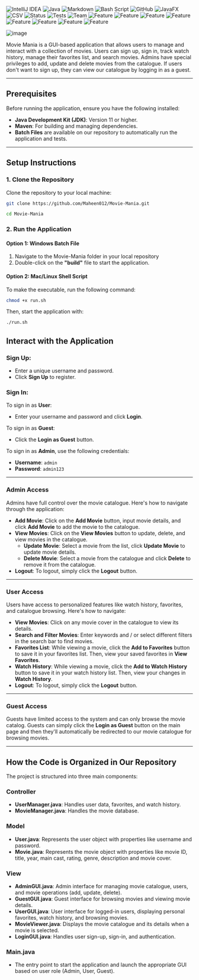 ![IntelliJ IDEA](https://img.shields.io/badge/IntelliJIDEA-000000.svg?style=for-the-badge&logo=intellij-idea&logoColor=white)
![Java](https://img.shields.io/badge/java-%23ED8B00.svg?style=for-the-badge&logo=openjdk&logoColor=white)
![Markdown](https://img.shields.io/badge/markdown-%23000000.svg?style=for-the-badge&logo=markdown&logoColor=white)
![Bash Script](https://img.shields.io/badge/bash_script-%23121011.svg?style=for-the-badge&logo=gnu-bash&logoColor=white)
![GitHub](https://img.shields.io/badge/github-%23121011.svg?style=for-the-badge&logo=github&logoColor=white)
![JavaFX](https://img.shields.io/badge/javafx-%23FF0000.svg?style=for-the-badge&logo=javafx&logoColor=white)
![CSV](https://img.shields.io/badge/Data-CSV-pink?style=for-the-badge&logo=file)
![Status](https://img.shields.io/badge/Status-Completed-brightgreen?style=for-the-badge)
![Tests](https://img.shields.io/badge/Tests-Passing-blue?style=for-the-badge&logo=checkmarx)
![Team](https://img.shields.io/badge/Team-4%20Contributors-purple?style=for-the-badge&logo=github)
![Feature](https://img.shields.io/badge/Feature-Login%20System-blueviolet?style=for-the-badge)
![Feature](https://img.shields.io/badge/Feature-Admin%20Controls-orange?style=for-the-badge)
![Feature](https://img.shields.io/badge/Feature-Guest%20Login-yellow?style=for-the-badge)
![Feature](https://img.shields.io/badge/Feature-User%20WatchHistory-pink?style=for-the-badge)
![Feature](https://img.shields.io/badge/Feature-User%20FavouritesList-red?style=for-the-badge)
![Feature](https://img.shields.io/badge/Feature-Movie%20Catalogue-blue?style=for-the-badge)
![Feature](https://img.shields.io/badge/Feature-Search+%20Filter-teal?style=for-the-badge)
![Feature](https://img.shields.io/badge/Feature-User%20Signup-blueviolet?style=for-the-badge)


<p align="center">
  
![image](https://github.com/user-attachments/assets/562e570c-260a-430b-b0ef-6f475f6af498)

</p>
Movie Mania is a GUI-based application that allows users to manage and interact with a collection of movies. Users can sign up, sign in, track watch history, manage their favorites list, and search movies. Admins have special privileges to add, update and delete movies from the catalogue. If users don't want to sign up, they can view our catalogue by logging in as a guest.

---

## Prerequisites

Before running the application, ensure you have the following installed:

- **Java Development Kit (JDK)**: Version 11 or higher.
- **Maven**: For building and managing dependencies.
- **Batch Files** are available on our repository to automatically run the application and tests.
  
---

## Setup Instructions

### 1. Clone the Repository
Clone the repository to your local machine:

```bash
git clone https://github.com/Maheen012/Movie-Mania.git
```
```bash
cd Movie-Mania
```

### 2. Run the Application

#### Option 1: Windows Batch File
1. Navigate to the Movie-Mania folder in your local repository
2. Double-click on the **"build"** file to start the application.

#### Option 2: Mac/Linux Shell Script
To make the executable, run the following command:
```bash
chmod +x run.sh
```
Then, start the application with:
```bash
./run.sh
```

## Interact with the Application

### Sign Up:
- Enter a unique username and password.
- Click **Sign Up** to register.

### Sign In:
To sign in as **User**:
- Enter your username and password and click **Login**.
  
To sign in as **Guest**:
- Click the **Login as Guest** button.

To sign in as **Admin**, use the following credentials:
- **Username**: `admin`
- **Password**: `admin123`

---

### Admin Access
Admins have full control over the movie catalogue. Here's how to navigate through the application:

- **Add Movie**: Click on the **Add Movie** button, input movie details, and click **Add Movie** to add the movie to the catalogue.
- **View Movies**: Click on the **View Movies** button to update, delete, and view movies in the catalogue.
  - **Update Movie**: Select a movie from the list, click **Update Movie** to update movie details.
  - **Delete Movie**: Select a movie from the catalogue and click **Delete** to remove it from the catalogue.
- **Logout**: To logout, simply click the **Logout** button.

---

### User Access
Users have access to personalized features like watch history, favorites, and catalogue browsing. Here's how to navigate:

- **View Movies**: Click on any movie cover in the catalogue to view its details.
- **Search and Filter Movies**: Enter keywords and / or select different filters in the search bar to find movies.
- **Favorites List**: While viewing a movie, click the **Add to Favorites** button to save it in your favorites list. Then, view your saved favorites in **View Favorites**.
- **Watch History**: While viewing a movie, click the **Add to Watch History** button to save it in your watch history list. Then, view your changes in **Watch History**.
- **Logout**: To logout, simply click the **Logout** button.

---

### Guest Access
Guests have limited access to the system and can only browse the movie catalog. Guests can simply click the **Login as Guest** button on the main page and then they'll automatically be redirected to our movie catalogue for browsing movies.

---

## How the Code is Organized in Our Repository

The project is structured into three main components:

### **Controller**
- **UserManager.java**: Handles user data, favorites, and watch history.
- **MovieManager.java**: Handles the movie database.

### **Model**
- **User.java**: Represents the user object with properties like username and password.
- **Movie.java**: Represents the movie object with properties like movie ID, title, year, main cast, rating, genre, description and movie cover.

### **View**
- **AdminGUI.java**: Admin interface for managing movie catalogue, users, and movie operations (add, update, delete).
- **GuestGUI.java**: Guest interface for browsing movies and viewing movie details.
- **UserGUI.java**: User interface for logged-in users, displaying personal favorites, watch history, and browsing movies.
- **MovieViewer.java**: Displays the movie catalogue and its details when a movie is selected.
- **LoginGUI.java**: Handles user sign-up, sign-in, and authentication.

### **Main.java**
- The entry point to start the application and launch the appropriate GUI based on user role (Admin, User, Guest).





